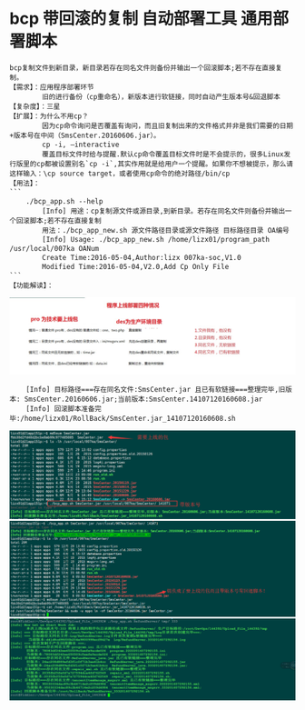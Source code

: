 # bcp 带回滚的复制 自动部署工具 通用部署脚本
    bcp复制文件到新目录，新目录若存在同名文件则备份并输出一个回滚脚本;若不存在直接复制。
    【需求】：应用程序部署环节    
            旧的进行备份（cp重命名），新版本进行软链接，同时自动产生版本号&回退脚本
    【复杂度】：三星
    【扩展】：为什么不用cp？ 
            因为cp命令询问是否覆盖有询问，而且旧复制出来的文件格式并非是我们需要的日期+版本号在中间（SmsCenter.20160606.jar）。
            cp -i, –interactive
            覆盖目标文件时给与提醒.默认cp命令覆盖目标文件时是不会提示的，很多Linux发行版里的cp都被设置别名`cp -i`,其实作用就是给用户一个提醒。如果你不想被提示，那么请这样输入：\cp source target，或者使用cp命令的绝对路径/bin/cp
    【用法】：
    ```
        ./bcp_app.sh --help
            [Info] 用途：cp复制源文件或源目录,到新目录。若存在同名文件则备份并输出一个回滚脚本;若不存在直接复制
            用法：./bcp_app_new.sh 源文件路径目录或源文件路径 目标路径目录 OA编号
            [Info] Usage: ./bcp_app_new.sh /home/lizx01/program_path /usr/local/007ka OANum
            Create Time:2016-05-04,Author:lizx 007ka-soc,V1.0
            Modified Time:2016-05-04,V2.0,Add Cp Only File
    ```
    【功能解读】：
    
 ![image](https://github.com/Luolired/Dev_Shell_Item/blob/master/bcp/img/QQ截图20160608091942.jpg)
 
        [Info] 目标路径===存在同名文件:SmsCenter.jar 且已有软链接===整理完毕,旧版本: SmsCenter.20160606.jar;当前版本:SmsCenter.14107120160608.jar
        [Info] 回滚脚本准备完毕:/home/lizx01/RollBack/SmsCenter.jar_14107120160608.sh

 ![image](https://github.com/Luolired/Dev_Shell_Item/blob/master/bcp/img/111.jpg)    
 ![image](https://github.com/Luolired/Dev_Shell_Item/blob/master/bcp/img/2222.jpg)
 ![image](https://github.com/Luolired/Dev_Shell_Item/blob/master/bcp/img/update.png)

